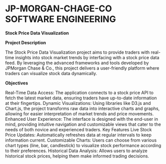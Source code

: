# JP-MORGAN-CHAGE-CO SOFTWARE ENGINEERING

**Stock Price Data Visualization**

**Project Description** 

The Stock Price Data Visualization project aims to provide traders with real-time insights into stock market trends by interfacing with a stock price data feed. By leveraging the advanced frameworks and tools developed by JPMorgan Chase & Co., this project delivers a user-friendly platform where traders can visualize stock data dynamically.

**Objectives**

Real-Time Data Access: The application connects to a stock price API to fetch the latest market data, ensuring traders have up-to-date information at their fingertips.
Dynamic Visualizations: Using libraries like D3.js and Chart.js, the project transforms raw data into interactive charts and graphs, allowing for easier interpretation of market trends and price movements.
Enhanced User Experience: The interface is designed with the end-user in mind, providing intuitive navigation and customizable views that cater to the needs of both novice and experienced traders.
Key Features
Live Stock Price Updates: Automatically refreshes data at regular intervals to keep information current.
Customizable Charts: Users can choose from various chart types (line, bar, candlestick) to visualize stock performance according to their preferences.
Historical Data Analysis: Allows users to analyze historical stock prices, helping them make informed trading decisions.
